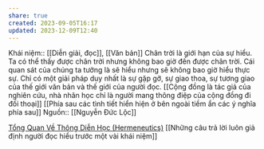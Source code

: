 ```yaml
---
share: true
created: 2023-09-05T16:17
updated: 2023-12-09T12:40
---
```

Khái niệm:: [[Diễn giải, đọc]], [[Văn bản]]
Chân trời là giới hạn của sự hiểu. Ta có thể thấy được chân trời nhưng không bao giờ đến được chân trời. Cái quan sát của chúng ta tưởng là sẽ hiểu nhưng sẽ không bao giờ hiểu thực sự. Chỉ có một giải pháp duy nhất là sự gặp gỡ, sự giao thoa, sự tương giao của thế giới văn bản và thế giới của người đọc.
[[Cộng đồng là tác giả của nghiên cứu, nhà nhân học chỉ là người mang thông điệp của cộng đồng đi đối thoại]]
[[Phía sau các tình tiết hiển hiện ở bên ngoài tiềm ẩn các ý nghĩa phía sau]] 
Nguồn:: [[Nguyễn Đức Lộc]]

[Tổng Quan Về Thông Diễn Học (Hermeneutics)](https://www.simonhoadalat.com/hochoi/triethoc/hermeneuticschapter%201.htm "Tổng Quan Về Thông Diễn Học (Hermeneutics)")
[[Những câu trả lời luôn giả định người đọc hiểu trước một vài khái niệm]]